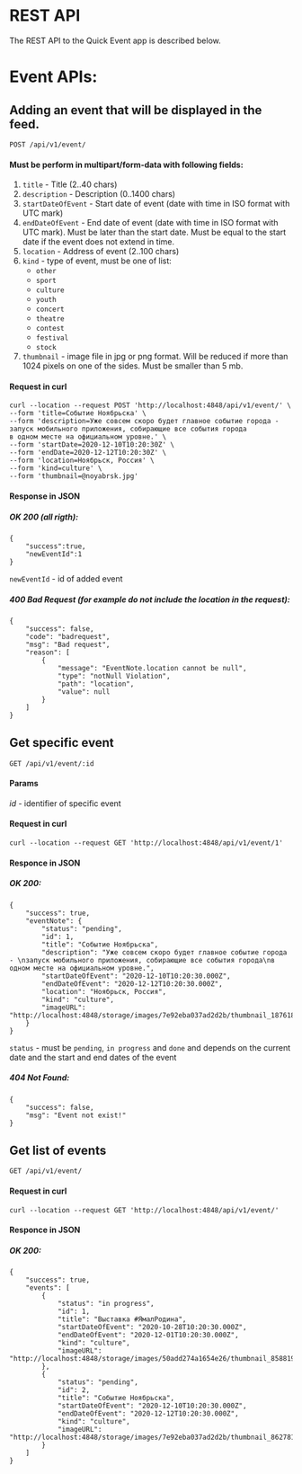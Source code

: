 # REST API

The REST API to the Quick Event app is described below.

# Event APIs:

## Adding an event that will be displayed in the feed.

`POST /api/v1/event/`

#### Must be perform in multipart/form-data with following fields: 

1. `title` - Title (2..40 chars)
2. `description` - Description (0..1400 chars)
3. `startDateOfEvent` - Start date of event (date with time in ISO format with UTC mark)
4. `endDateOfEvent` - End date of event (date with time in ISO format with UTC mark). Must be later than the start date. Must be equal to the start date if the event does not extend in time.
5. `location` - Address of event (2..100 chars)
6. `kind` - type of event, must be one of list:
    * `other`
    * `sport`
    * `culture`
    * `youth`
    * `concert`
    * `theatre`
    * `contest`
    * `festival`
    * `stock`
7. `thumbnail` - image file in jpg or png format. Will be reduced if more than 1024 pixels on one of the sides. Must be smaller than 5 mb.

#### Request in curl

```
curl --location --request POST 'http://localhost:4848/api/v1/event/' \
--form 'title=Событие Ноябрьска' \
--form 'description=Уже совсем скоро будет главное событие города - 
запуск мобильного приложения, собирающие все события города
в одном месте на официальном уровне.' \
--form 'startDate=2020-12-10T10:20:30Z' \
--form 'endDate=2020-12-12T10:20:30Z' \
--form 'location=Ноябрьск, Россия' \
--form 'kind=culture' \
--form 'thumbnail=@noyabrsk.jpg'
```

#### Response in JSON

##### OK 200 (all rigth):
```
{
    "success":true,
    "newEventId":1
}
```
`newEventId` - id of added event

##### 400 Bad Request (for example do not include the location in the request):

```
{
    "success": false,
    "code": "badrequest",
    "msg": "Bad request",
    "reason": [
        {
            "message": "EventNote.location cannot be null",
            "type": "notNull Violation",
            "path": "location",
            "value": null
        }
    ]
}
```

## Get specific event

`GET /api/v1/event/:id`

#### Params

*id* - identifier of specific event

#### Request in curl

`curl --location --request GET 'http://localhost:4848/api/v1/event/1'`

#### Responce in JSON

##### OK 200:

```
{
    "success": true,
    "eventNote": {
        "status": "pending",
        "id": 1,
        "title": "Событие Ноябрьска",
        "description": "Уже совсем скоро будет главное событие города - \nзапуск мобильного приложения, собирающие все события города\nв одном месте на официальном уровне.",
        "startDateOfEvent": "2020-12-10T10:20:30.000Z",
        "endDateOfEvent": "2020-12-12T10:20:30.000Z",
        "location": "Ноябрьск, Россия",
        "kind": "culture",
        "imageURL": "http://localhost:4848/storage/images/7e92eba037ad2d2b/thumbnail_187618.jpg"
    }
}
```
`status` - must be `pending`, `in progress` and `done` and depends on the current date and the start and end dates of the event

##### 404 Not Found:

```
{
    "success": false,
    "msg": "Event not exist!"
}
```

## Get list of events

`GET /api/v1/event/`

#### Request in curl

`curl --location --request GET 'http://localhost:4848/api/v1/event/'`

#### Responce in JSON

##### OK 200:

```
{
    "success": true,
    "events": [
        {
            "status": "in progress",
            "id": 1,
            "title": "Выставка #ЯмалРодина",
            "startDateOfEvent": "2020-10-28T10:20:30.000Z",
            "endDateOfEvent": "2020-12-01T10:20:30.000Z",
            "kind": "culture",
            "imageURL": "http://localhost:4848/storage/images/50add274a1654e26/thumbnail_858819.jpg"
        },
        {
            "status": "pending",
            "id": 2,
            "title": "Событие Ноябрьска",
            "startDateOfEvent": "2020-12-10T10:20:30.000Z",
            "endDateOfEvent": "2020-12-12T10:20:30.000Z",
            "kind": "culture",
            "imageURL": "http://localhost:4848/storage/images/7e92eba037ad2d2b/thumbnail_862781.jpg"
        }
    ]
}
```